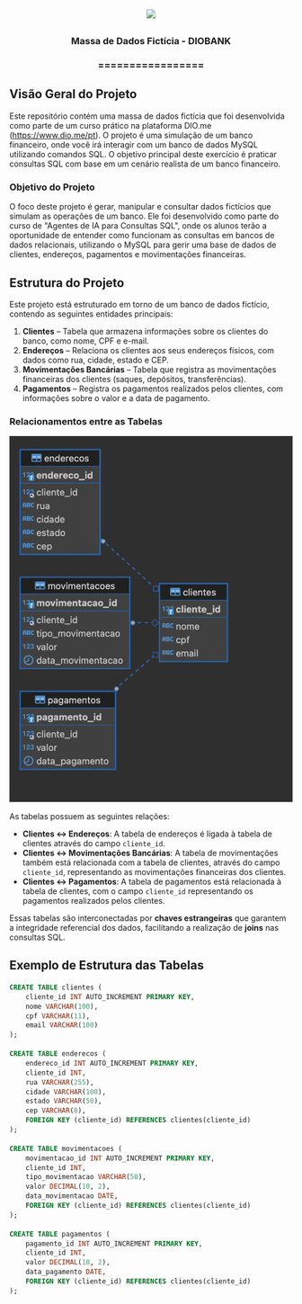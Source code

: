 <h1 align="center">
<img src="https://img.shields.io/static/v1?label=massa%20de%20massa%20POR&message=MAYCON%20BATESTIN&color=7159c1&style=flat-square&logo=ghost"/>

<h3> <p align="center">Massa de Dados Fictícia - DIOBANK </p> </h3>
<h3> <p align="center"> ================= </p> </h3>

## **Visão Geral do Projeto**

Este repositório contém uma massa de dados fictícia que foi desenvolvida como parte de um curso prático na plataforma DIO.me (https://www.dio.me/pt). O projeto é uma simulação de um banco financeiro, onde você irá interagir com um banco de dados MySQL utilizando comandos SQL. O objetivo principal deste exercício é praticar consultas SQL com base em um cenário realista de um banco financeiro.

### **Objetivo do Projeto**
O foco deste projeto é gerar, manipular e consultar dados fictícios que simulam as operações de um banco. Ele foi desenvolvido como parte do curso de "Agentes de IA para Consultas SQL", onde os alunos terão a oportunidade de entender como funcionam as consultas em bancos de dados relacionais, utilizando o MySQL para gerir uma base de dados de clientes, endereços, pagamentos e movimentações financeiras.

## **Estrutura do Projeto**

Este projeto está estruturado em torno de um banco de dados fictício, contendo as seguintes entidades principais:

1. **Clientes** – Tabela que armazena informações sobre os clientes do banco, como nome, CPF e e-mail.
2. **Endereços** – Relaciona os clientes aos seus endereços físicos, com dados como rua, cidade, estado e CEP.
3. **Movimentações Bancárias** – Tabela que registra as movimentações financeiras dos clientes (saques, depósitos, transferências).
4. **Pagamentos** – Registra os pagamentos realizados pelos clientes, com informações sobre o valor e a data de pagamento.

### **Relacionamentos entre as Tabelas**
![delta](img/DER.png)


As tabelas possuem as seguintes relações:
- **Clientes ↔ Endereços**: A tabela de endereços é ligada à tabela de clientes através do campo `cliente_id`.
- **Clientes ↔ Movimentações Bancárias**: A tabela de movimentações também está relacionada com a tabela de clientes, através do campo `cliente_id`, representando as movimentações financeiras dos clientes.
- **Clientes ↔ Pagamentos**: A tabela de pagamentos está relacionada à tabela de clientes, com o campo `cliente_id` representando os pagamentos realizados pelos clientes.

Essas tabelas são interconectadas por **chaves estrangeiras** que garantem a integridade referencial dos dados, facilitando a realização de **joins** nas consultas SQL.

## **Exemplo de Estrutura das Tabelas**

```sql
CREATE TABLE clientes (
    cliente_id INT AUTO_INCREMENT PRIMARY KEY,
    nome VARCHAR(100),
    cpf VARCHAR(11),
    email VARCHAR(100)
);

CREATE TABLE enderecos (
    endereco_id INT AUTO_INCREMENT PRIMARY KEY,
    cliente_id INT,
    rua VARCHAR(255),
    cidade VARCHAR(100),
    estado VARCHAR(50),
    cep VARCHAR(8),
    FOREIGN KEY (cliente_id) REFERENCES clientes(cliente_id)
);

CREATE TABLE movimentacoes (
    movimentacao_id INT AUTO_INCREMENT PRIMARY KEY,
    cliente_id INT,
    tipo_movimentacao VARCHAR(50),
    valor DECIMAL(10, 2),
    data_movimentacao DATE,
    FOREIGN KEY (cliente_id) REFERENCES clientes(cliente_id)
);

CREATE TABLE pagamentos (
    pagamento_id INT AUTO_INCREMENT PRIMARY KEY,
    cliente_id INT,
    valor DECIMAL(10, 2),
    data_pagamento DATE,
    FOREIGN KEY (cliente_id) REFERENCES clientes(cliente_id)
);